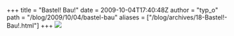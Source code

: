 +++
title = "Bastel! Bau!"
date = 2009-10-04T17:40:48Z
author = "typ_o"
path = "/blog/2009/10/04/bastel-bau"
aliases = ["/blog/archives/18-Bastel!-Bau!.html"]
+++
![](/media/baustel.jpg)
